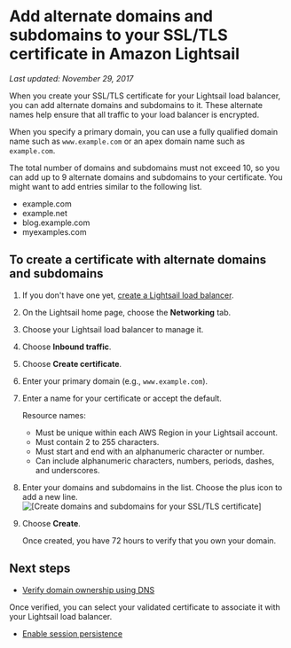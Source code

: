 # Add alternate domains and subdomains to your SSL/TLS certificate in Amazon Lightsail<a name="add-alternate-domain-names-to-tls-ssl-certificate-https"></a>

 *Last updated: November 29, 2017* 

When you create your SSL/TLS certificate for your Lightsail load balancer, you can add alternate domains and subdomains to it\. These alternate names help ensure that all traffic to your load balancer is encrypted\.

When you specify a primary domain, you can use a fully qualified domain name such as `www.example.com` or an apex domain name such as `example.com`\.

The total number of domains and subdomains must not exceed 10, so you can add up to 9 alternate domains and subdomains to your certificate\. You might want to add entries similar to the following list\.
+ example\.com
+ example\.net
+ blog\.example\.com
+ myexamples\.com

## To create a certificate with alternate domains and subdomains<a name="create-certificate-with-alternate-domains-and-subdomains"></a>

1. If you don't have one yet, [create a Lightsail load balancer](create-lightsail-load-balancer-and-attach-lightsail-instances.md)\.

1. On the Lightsail home page, choose the **Networking** tab\.

1. Choose your Lightsail load balancer to manage it\.

1. Choose **Inbound traffic**\.

1. Choose **Create certificate**\.

1. Enter your primary domain \(e\.g\., `www.example.com`\)\.

1. Enter a name for your certificate or accept the default\.

   Resource names:
   + Must be unique within each AWS Region in your Lightsail account\.
   + Must contain 2 to 255 characters\.
   + Must start and end with an alphanumeric character or number\.
   + Can include alphanumeric characters, numbers, periods, dashes, and underscores\.

1. Enter your domains and subdomains in the list\. Choose the plus icon to add a new line\.  
![\[Create domains and subdomains for your SSL/TLS certificate\]](https://d9yljz1nd5001.cloudfront.net/en_us/a7664053563006144d6133a21b463972/images/animated-gif-create-domain-and-subdomains-ssl-tls-certificate.gif)

1. Choose **Create**\.

   Once created, you have 72 hours to verify that you own your domain\.

## Next steps<a name="add-alternate-domain-names-next-steps"></a>
+  [Verify domain ownership using DNS](verify-tls-ssl-certificate-using-dns-cname-https.md) 

  Once verified, you can select your validated certificate to associate it with your Lightsail load balancer\.
+  [Enable session persistence](update-settings-for-lightsail-load-balancer-health-check-path-https-session-stickiness-persistence-cookie-duration.md) 